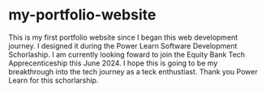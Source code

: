# my-portfolio-website
This is my first portfolio website since I began this web development journey. 
I designed it during the Power Learn Software Development Schorlaship. 
I am currently looking foward to join the Equity Bank Tech Apprecenticeship this June 2024. 
I hope this is going to be my breakthrough into the tech journey as a teck enthustiast. 
Thank you Power Learn for this schorlarship. 
